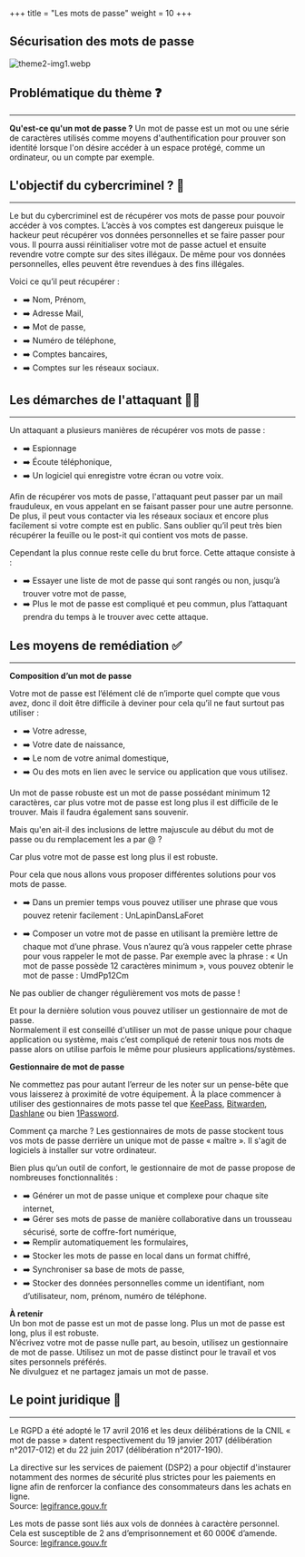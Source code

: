 +++
title = "Les mots de passe"
weight = 10
+++

## Sécurisation des mots de passe

![theme2-img1.webp](https://cybersafe-dls-fr.vercel.app/t2-img/theme2-img1.webp)



## Problématique du thème ❓
---

**Qu'est-ce qu'un mot de passe ?**
Un mot de passe est un mot ou une série de caractères utilisés comme moyens d'authentification pour prouver son identité lorsque l'on désire accéder à un espace protégé, comme un ordinateur, ou un compte par exemple.


## L'objectif du cybercriminel ? 🎯
---

Le but du cybercriminel est de récupérer vos mots de passe pour pouvoir accéder à vos comptes. L’accès à vos comptes est dangereux puisque le hackeur peut récupérer vos données personnelles et se faire passer pour vous. Il pourra aussi réinitialiser votre mot de passe actuel et ensuite revendre votre compte sur des sites illégaux. De même pour vos données personnelles, elles peuvent être revendues à des fins illégales.

Voici ce qu’il peut récupérer :

- ➡️ Nom, Prénom,
- ➡️ Adresse Mail,
- ➡️ Mot de passe,
- ➡️ Numéro de téléphone,
- ➡️ Comptes bancaires,
- ➡️ Comptes sur les réseaux sociaux.


## Les démarches de l'attaquant 👨‍💻
---

Un attaquant a plusieurs manières de récupérer vos mots de passe :

- ➡️ Espionnage
- ➡️ Écoute téléphonique,
- ➡️ Un logiciel qui enregistre votre écran ou votre voix. 

Afin de récupérer vos mots de passe, l'attaquant peut passer par un mail frauduleux, en vous appelant en se faisant passer pour une autre personne. 
De plus, il peut vous contacter via les réseaux sociaux et encore plus facilement si votre compte est en public. 
Sans oublier qu’il peut très bien récupérer la feuille ou le post-it qui contient vos mots de passe.

Cependant la plus connue reste celle du brut force. 
Cette attaque consiste à : 
- ➡️ Essayer une liste de mot de passe qui sont rangés ou non, jusqu’à trouver votre mot de passe,
- ➡️ Plus le mot de passe est compliqué et peu commun, plus l’attaquant prendra du temps à le trouver avec cette attaque. 


## Les moyens de remédiation ✅
---

**Composition d’un mot de passe**

Votre mot de passe est l’élément clé de n’importe quel compte que vous avez, donc il doit être difficile à deviner pour cela qu’il ne faut surtout pas utiliser :
- ➡️ Votre adresse,
- ➡️ Votre date de naissance,
- ➡️ Le nom de votre animal domestique,
- ➡️ Ou des mots en lien avec le service ou application que vous utilisez.  

Un mot de passe robuste est un mot de passe possédant minimum 12 caractères, car plus votre mot de passe est long plus il est difficile de le trouver. Mais il faudra également sans souvenir.
 
Mais qu'en ait-il des inclusions de lettre majuscule au début du mot de passe ou du remplacement les a par @ ?
 
Car plus votre mot de passe est long plus il est robuste.
 
Pour cela que nous allons vous proposer différentes solutions pour vos mots de passe.
 
- ➡️ Dans un premier temps vous pouvez utiliser une phrase que vous pouvez retenir facilement : UnLapinDansLaForet
 
- ➡️ Composer un votre mot de passe en utilisant la première lettre de chaque mot d’une phrase. Vous n’aurez qu’à vous rappeler cette phrase pour vous rappeler le mot de passe. Par exemple avec la phrase : « Un mot de passe possède 12 caractères minimum », vous pouvez obtenir le mot de passe : UmdPp12Cm  

Ne pas oublier de changer régulièrement vos mots de passe !  

Et pour la dernière solution vous pouvez utiliser un gestionnaire de mot de passe.  
Normalement il est conseillé d'utiliser un mot de passe unique pour chaque application ou système, mais c’est compliqué de retenir tous nos mots de passe alors on utilise parfois le même pour plusieurs applications/systèmes.

**Gestionnaire de mot de passe**

Ne commettez pas pour autant l’erreur de les noter sur un pense-bête que vous laisserez à proximité de votre équipement. À la place commencer à utiliser des gestionnaires de mots passe tel que [KeePass](https://keepass.info/), [Bitwarden](https://bitwarden.com/), [Dashlane](https://www.dashlane.com/) ou bien [1Password](https://1password.com/).  

Comment ça marche ? Les gestionnaires de mots de passe stockent tous vos mots de passe derrière un unique mot de passe « maître ». Il s'agit de logiciels à installer sur votre ordinateur.  

Bien plus qu’un outil de confort, le gestionnaire de mot de passe propose de nombreuses fonctionnalités :
- ➡️ Générer un mot de passe unique et complexe pour chaque site internet,
- ➡️ Gérer ses mots de passe de manière collaborative dans un trousseau sécurisé, sorte de coffre-fort numérique,
- ➡️ Remplir automatiquement les formulaires,
- ➡️ Stocker les mots de passe en local dans un format chiffré,
- ➡️ Synchroniser sa base de mots de passe,
- ➡️ Stocker des données personnelles comme un identifiant, nom d’utilisateur, nom, prénom, numéro de téléphone.

**À retenir**  
Un bon mot de passe est un mot de passe long. Plus un mot de passe est long, plus il est robuste.  
N’écrivez votre mot de passe nulle part, au besoin, utilisez un gestionnaire de mot de passe.
Utilisez un mot de passe distinct pour le travail et vos sites personnels préférés.  
Ne divulguez et ne partagez jamais un mot de passe.


## Le point juridique 📘
---

Le RGPD a été adopté le 17 avril 2016 et les deux délibérations de la CNIL « mot de passe » datent respectivement du 19 janvier 2017 (délibération n°2017-012) et du 22 juin 2017 (délibération n°2017-190).  

La directive sur les services de paiement (DSP2) a pour objectif d'instaurer notamment des normes de sécurité plus strictes pour les paiements en ligne afin de renforcer la confiance des consommateurs dans les achats en ligne.  
Source: [legifrance.gouv.fr](https://www.legifrance.gouv.fr/jorf/id/JORFTEXT000031878407/)  

Les mots de passe sont liés aux vols de données à caractère personnel. Cela est susceptible de 2 ans d’emprisonnement et 60 000€ d’amende.  
Source: [legifrance.gouv.fr](https://www.legifrance.gouv.fr/codes/article_lc/LEGIARTI000030939438)  
